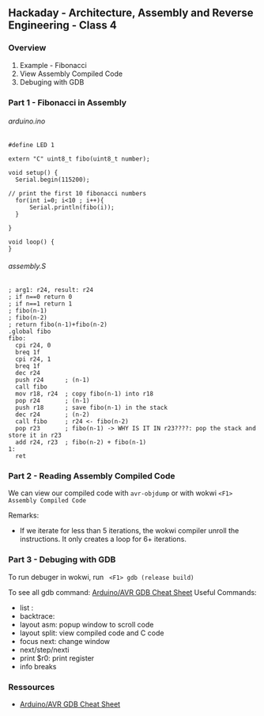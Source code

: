 ## Hackaday - Architecture, Assembly and Reverse Engineering - Class 4

### Overview

1. Example - Fibonacci
2. View Assembly Compiled Code
3. Debuging with GDB

### Part 1 - Fibonacci in Assembly

###### arduino.ino

```
#define LED 1

extern "C" uint8_t fibo(uint8_t number);

void setup() {
  Serial.begin(115200);

// print the first 10 fibonacci numbers
  for(int i=0; i<10 ; i++){
      Serial.println(fibo(i));
  }

}

void loop() {
}
```

###### assembly.S

```
; arg1: r24, result: r24
; if n==0 return 0
; if n==1 return 1
; fibo(n-1)
; fibo(n-2)
; return fibo(n-1)+fibo(n-2)
.global fibo
fibo:
  cpi r24, 0
  breq 1f
  cpi r24, 1
  breq 1f
  dec r24
  push r24      ; (n-1)
  call fibo
  mov r18, r24  ; copy fibo(n-1) into r18
  pop r24       ; (n-1)
  push r18      ; save fibo(n-1) in the stack
  dec r24       ; (n-2)
  call fibo     ; r24 <- fibo(n-2)
  pop r23       ; fibo(n-1) -> WHY IS IT IN r23????: pop the stack and store it in r23
  add r24, r23  ; fibo(n-2) + fibo(n-1)
1:
  ret
```

### Part 2 - Reading Assembly Compiled Code

We can view our compiled code with `` avr-objdump `` or with wokwi `` <F1> Assembly Compiled Code ``

Remarks:
- If we iterate for less than 5 iterations, the wokwi compiler unroll the instructions. It only creates a loop for 6+ iterations.

### Part 3 - Debuging with GDB

To run debuger in wokwi, run `` <F1> gdb (release build)``

To see all gdb command: [Arduino/AVR GDB Cheat Sheet](https://blog.wokwi.com/gdb-avr-arduino-cheatsheet/)
Useful Commands:
- list <funct>:
- backtrace:
- layout asm: popup window to scroll code
- layout split: view compiled code and C code
- focus next: change window
- next/step/nexti
- print $r0: print register
- info breaks

### Ressources

- [Arduino/AVR GDB Cheat Sheet](https://blog.wokwi.com/gdb-avr-arduino-cheatsheet/)

